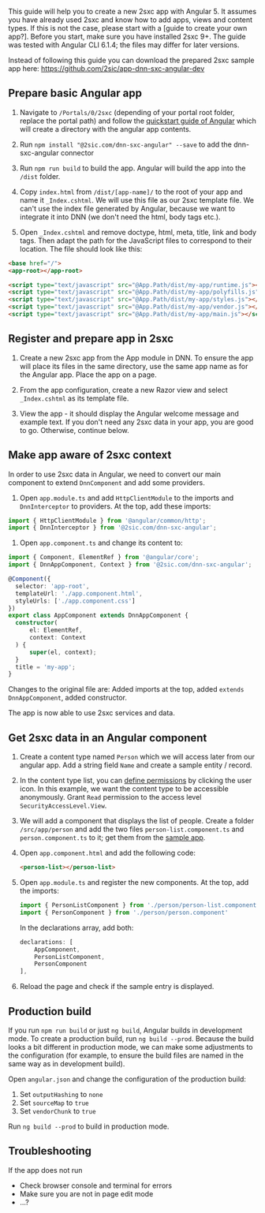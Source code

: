 This guide will help you to create a new 2sxc app with Angular 5. It assumes you have already used 2sxc and know how to add apps, views and content types. If this is not the case, please start with a [guide to create your own app?]. Before you start, make sure you have installed 2sxc 9+.
The guide was tested with Angular CLI 6.1.4; the files may differ for later versions.

Instead of following this guide you can download the prepared 2sxc sample app here: https://github.com/2sic/app-dnn-sxc-angular-dev

## Prepare basic Angular app
1. Navigate to `/Portals/0/2sxc` (depending of your portal root folder, replace the portal path) and follow the [quickstart guide of Angular](https://angular.io/guide/quickstart) which will create a directory with the angular app contents.

1. Run `npm install "@2sic.com/dnn-sxc-angular" --save` to add the dnn-sxc-angular connector

1. Run `npm run build` to build the app. Angular will build the app into the `/dist` folder.

1. Copy `index.html` from `/dist/[app-name]/` to the root of your app and name it `_Index.cshtml`. We will use this file as our 2sxc template file. We can't use the index file generated by Angular, because we want to integrate it into DNN (we don't need the html, body tags etc.).

1. Open `_Index.cshtml` and remove doctype, html, meta, title, link and body tags. Then adapt the path for the JavaScript files to correspond to their location. The file should look like this:
```html
<base href="/">
<app-root></app-root>

<script type="text/javascript" src="@App.Path/dist/my-app/runtime.js"></script>
<script type="text/javascript" src="@App.Path/dist/my-app/polyfills.js"></script>
<script type="text/javascript" src="@App.Path/dist/my-app/styles.js"></script>
<script type="text/javascript" src="@App.Path/dist/my-app/vendor.js"></script>
<script type="text/javascript" src="@App.Path/dist/my-app/main.js"></script></body>
```

## Register and prepare app in 2sxc
1. Create a new 2sxc app from the App module in DNN. To ensure the app will place its files in the same directory, use the same app name as for the Angular app. Place the app on a page.

1. From the app configuration, create a new Razor view and select `_Index.cshtml` as its template file.

1. View the app - it should display the Angular welcome message and example text. If you don't need any 2sxc data in your app, you are good to go. Otherwise, continue below.

## Make app aware of 2sxc context
In order to use 2sxc data in Angular, we need to convert our main component to extend `DnnComponent` and add some providers.
1. Open `app.module.ts` and add `HttpClientModule` to the imports and `DnnInterceptor` to providers. At the top, add these imports:
```typescript
import { HttpClientModule } from '@angular/common/http';
import { DnnInterceptor } from '@2sic.com/dnn-sxc-angular';
```


1. Open `app.component.ts` and change its content to:
```typescript
import { Component, ElementRef } from '@angular/core';
import { DnnAppComponent, Context } from '@2sic.com/dnn-sxc-angular';

@Component({
  selector: 'app-root',
  templateUrl: './app.component.html',
  styleUrls: ['./app.component.css']
})
export class AppComponent extends DnnAppComponent {
  constructor(
      el: ElementRef,
      context: Context
  ) {
      super(el, context);
  }
  title = 'my-app';
}
```
Changes to the original file are: Added imports at the top, added `extends DnnAppComponent`, added constructor.

The app is now able to use 2sxc services and data.

## Get 2sxc data in an Angular component
1. Create a content type named `Person` which we will access later from our angular app. Add a string field `Name` and create a sample entity / record.

1. In the content type list, you can [define permissions](https://2sxc.org/en/Learn/Permissions) by clicking the user icon. In this example, we want the content type to be accessible anonymously. Grant `Read` permission to the access level `SecurityAccessLevel.View`.

1. We will add a component that displays the list of people. Create a folder `/src/app/person` and add the two files `person-list.component.ts` and `person.component.ts` to it; get them from the [sample app](https://github.com/2sic/app-dnn-sxc-angular-dev/tree/master/src/app/person).

1. Open `app.component.html` and add the following code:
    ```html
    <person-list></person-list>
    ```

1. Open `app.module.ts` and register the new components. At the top, add the imports:
    ```typescript
    import { PersonListComponent } from './person/person-list.component'
    import { PersonComponent } from './person/person.component'
    ```

    In the declarations array, add both:
    ```typescript
    declarations: [
        AppComponent,
        PersonListComponent,
        PersonComponent
    ],
    ```

1. Reload the page and check if the sample entry is displayed.

## Production build
If you run `npm run build` or just `ng build`, Angular builds in development mode. To create a production build, run `ng build --prod`. Because the build looks a bit different in production mode, we can make some adjustments to the configuration (for example, to ensure the build files are named in the same way as in development build).

Open `angular.json` and change the configuration of the production build:
1. Set `outputHashing` to `none`
1. Set `sourceMap` to `true`
1. Set `vendorChunk` to `true`

Run `ng build --prod` to build in production mode.


## Troubleshooting
If the app does not run
* Check browser console and terminal for errors
* Make sure you are not in page edit mode
* ...?